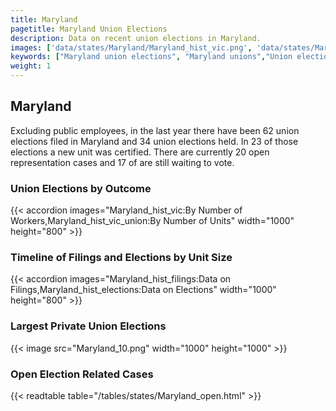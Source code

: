 ```yaml
---
title: Maryland
pagetitle: Maryland Union Elections
description: Data on recent union elections in Maryland.
images: ['data/states/Maryland/Maryland_hist_vic.png', 'data/states/Maryland/Maryland_hist_size.png', 'data/states/Maryland/Maryland_10.png']
keywords: ["Maryland union elections", "Maryland unions","Union elections"]
weight: 1
---
```

##  Maryland

Excluding public employees, in the last year there have been 62 union elections filed in Maryland and 34 union elections held. In 23 of those elections a new unit was certified. There are currently 20 open representation cases and 17 of are still waiting to vote.

### Union Elections by Outcome
{{< accordion images="Maryland_hist_vic:By Number of Workers,Maryland_hist_vic_union:By Number of Units" width="1000" height="800" >}}

### Timeline of Filings and Elections by Unit Size
{{< accordion images="Maryland_hist_filings:Data on Filings,Maryland_hist_elections:Data on Elections" width="1000" height="800" >}}

### Largest Private Union Elections
{{< image src="Maryland_10.png" width="1000" height="1000"  >}}

### Open Election Related Cases
{{< readtable table="/tables/states/Maryland_open.html" >}}

